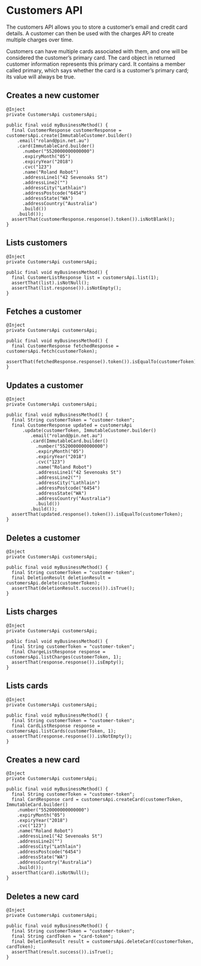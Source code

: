 # Customers API

The customers API allows you to store a customer’s email and credit card details. A customer can then be used with the charges API to create multiple charges over time.

Customers can have multiple cards associated with them, and one will be considered the customer’s primary card. The card object in returned customer information represents this primary card. It contains a member called primary, which says whether the card is a customer’s primary card; its value will always be true.

## Creates a new customer

```
@Inject
private CustomersApi customersApi;

public final void myBusinessMethod() {
  final CustomerResponse customerResponse = customersApi.create(ImmutableCustomer.builder()
    .email("roland@pin.net.au")
    .card(ImmutableCard.builder()
      .number("5520000000000000")
      .expiryMonth("05")
      .expiryYear("2018")
      .cvc("123")
      .name("Roland Robot")
      .addressLine1("42 Sevenoaks St")
      .addressLine2("")
      .addressCity("Lathlain")
      .addressPostcode("6454")
      .addressState("WA")
      .addressCountry("Australia")
      .build())
    .build());
  assertThat(customerResponse.response().token()).isNotBlank();
}
```

## Lists customers

```
@Inject
private CustomersApi customersApi;

public final void myBusinessMethod() {
  final CustomerListResponse list = customersApi.list(1);
  assertThat(list).isNotNull();
  assertThat(list.response()).isNotEmpty();
}
```

## Fetches a customer

```
@Inject
private CustomersApi customersApi;

public final void myBusinessMethod() {
  final CustomerResponse fetchedResponse = customersApi.fetch(customerToken);
  assertThat(fetchedResponse.response().token()).isEqualTo(customerToken);
}
```

## Updates a customer

```
@Inject
private CustomersApi customersApi;

public final void myBusinessMethod() {
  final String customerToken = "customer-token";
  final CustomerResponse updated = customersApi
      .update(customerToken, ImmutableCustomer.builder()
         .email("roland@pin.net.au")
         .card(ImmutableCard.builder()
           .number("5520000000000000")
           .expiryMonth("05")
           .expiryYear("2018")
           .cvc("123")
           .name("Roland Robot")
           .addressLine1("42 Sevenoaks St")
           .addressLine2("")
           .addressCity("Lathlain")
           .addressPostcode("6454")
           .addressState("WA")
           .addressCountry("Australia")
           .build())
         .build());
  assertThat(updated.response().token()).isEqualTo(customerToken);
}
```

## Deletes a customer

```
@Inject
private CustomersApi customersApi;

public final void myBusinessMethod() {
  final String customerToken = "customer-token";
  final DeletionResult deletionResult = customersApi.delete(customerToken);
  assertThat(deletionResult.success()).isTrue();
}
```

## Lists charges


```
@Inject
private CustomersApi customersApi;

public final void myBusinessMethod() {
  final String customerToken = "customer-token";
  final ChargeListResponse response = customersApi.listCharges(customerToken, 1);
  assertThat(response.response()).isEmpty();
}
```

## Lists cards


```
@Inject
private CustomersApi customersApi;

public final void myBusinessMethod() {
  final String customerToken = "customer-token";
  final CardListResponse response = customersApi.listCards(customerToken, 1);
  assertThat(response.response()).isNotEmpty();
}
```

## Creates a new card

```
@Inject
private CustomersApi customersApi;

public final void myBusinessMethod() {
  final String customerToken = "customer-token";
  final CardResponse card = customersApi.createCard(customerToken, ImmutableCard.builder()
    .number("5520000000000000")
    .expiryMonth("05")
    .expiryYear("2018")
    .cvc("123")
    .name("Roland Robot")
    .addressLine1("42 Sevenoaks St")
    .addressLine2("")
    .addressCity("Lathlain")
    .addressPostcode("6454")
    .addressState("WA")
    .addressCountry("Australia")
    .build());
  assertThat(card).isNotNull();
}
```

## Deletes a new card

```
@Inject
private CustomersApi customersApi;

public final void myBusinessMethod() {
  final String customerToken = "customer-token";
  final String cardToken = "card-token";
  final DeletionResult result = customersApi.deleteCard(customerToken, cardToken);
  assertThat(result.success()).isTrue();
}
```
